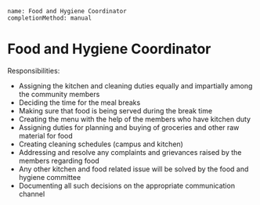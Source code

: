 ```ngMeta
name: Food and Hygiene Coordinator
completionMethod: manual
```

# Food and Hygiene Coordinator

Responsibilities:
- Assigning the kitchen and cleaning duties equally and impartially among the community members
- Deciding the time for the meal breaks
- Making sure that food is being served during the break time
- Creating the menu with the help of the members who have kitchen duty
- Assigning duties for planning and buying of groceries and other raw material for food
- Creating cleaning schedules (campus and kitchen)
- Addressing and resolve any complaints and grievances raised by the members regarding food
- Any other kitchen and food related issue will be solved by the food and hygiene  committee
- Documenting all such decisions on the appropriate communication channel

